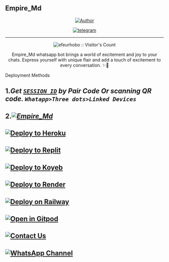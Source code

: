 ## Empire_Md
<p align="center">
<a href="https://github.com/efeurhobo"><img title="Author" src="https://i.imgur.com/2iHR6dE.jpeg?style=for-the-badge&logo=github"></a>

<p align="center">

  <a aria-label="Join our chats" href="https://t.me/only_one_empire_channel" target="_blank">
    <img alt="telegram" src="https://img.shields.io/badge/Join Group-25D366?style=for-the-badge&logo=telegram&logoColor=white" />
  </a>
 
---

 <p align="center"><img src="https://profile-counter.glitch.me/{Empire_Md}/count.svg" alt="efeurhobo :: Visitor's Count" old_src="https://profile-counter.glitch.me/{efeurhobo}/count.svg" /></p>


  <p align="center"> Empire_Md whatsapp bot brings a world of excitement and joy to your chats. Express yourself with unique flair and add a touch of excitement to every conversation. ✨🤖 </p


  
 ## Deployment Methods
 1.***Get [`SESSION ID`](https://suhail-md-vtsf.onrender.com/)  by Pair Code Or scanning QR code. `Whatapp>Three dots>Linked Devices`***
------------------------------------------------
2.***<a href="https://github.com/efeurhobo/Empire_Md/fork"><img title="Empire_Md" src="https://img.shields.io/badge/FORK-Empire_Md-h?color=blue&style=for-the-badge&logo=stackshare"></a>***
------------------------------------------------
 [![Deploy to Heroku](https://www.herokucdn.com/deploy/button.svg)](https://heroku.com/deploy?template=https://github.com/efeurhobo/Empire_Md)
------------------------------------------------
 [![Deploy to Replit](https://replit.com/badge/github/efeurhobo/Empire_Md)](https://replit.com/github/efeurhobo/Empire_Md)
-------------------------------------------------
 [![Deploy to Koyeb](https://www.koyeb.com/static/images/deploy/button.svg)](https://app.koyeb.com/deploy?type=github&repo=efeurhobo/Empire_Md)
------------------------------------------------
[![Deploy to Render](https://render.com/images/deploy-to-render-button.svg)](https://render.com/deploy?template=https://github.com/efeurhobo/Empire_Md)
------------------------------------------------
[![Deploy on Railway](https://railway.app/button.svg)](https://railway.app/new/template?template=https://github.com/efeurhobo/Empire_Md)
------------------------------------------------
[![Open in Gitpod](https://gitpod.io/button/open-in-gitpod.svg)](https://gitpod.io#https://github.com/efeurhobo/Empire_Md)
----------------------------------------
[![Contact Us](https://img.shields.io/badge/Contact%20Us-Click%20Here-brightgreen)](https://onlyoneempire.vercel.app/)
-------------------------------------------
[![WhatsApp Channel](https://img.shields.io/badge/WhatsApp_Channel-25D366?style=for-the-badge&logo=whatsapp&logoColor=white)](https://whatsapp.com/channel/0029VajVvpQIyPtUbYt3Oz0k)
--------
